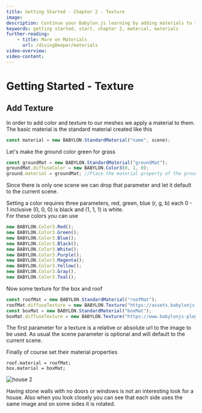 ```yaml
---
title: Getting Started - Chapter 2 - Texture
image: 
description: Continue your Babylon.js learning by adding materials to the objects in your scene.
keywords: getting started, start, chapter 2, material, materials
further-reading:
    - title: More on Materials
      url: /divingDeeper/materials
video-overview:
video-content:
---
```


# Getting Started - Texture

## Add Texture
In order to add color and texture to our meshes we apply a material to them. The basic material is the standard material created like this

```javascript
const material = new BABYLON.StandardMaterial("name", scene);
```
Let's make the ground color green for grass

```javascript
const groundMat = new BABYLON.StandardMaterial("groundMat");
groundMat.diffuseColor = new BABYLON.Color3(0, 1, 0);
ground.material = groundMat; //Place the material property of the ground
```
Since there is only one scene we can drop that parameter and let it default to the current scene.

Setting a color requires three parameters, red, green, blue (r, g, b) each 0 - 1 inclusive (0, 0, 0) is black and (1, 1, 1) is white.  
For these colors you can use
```javascript
new BABYLON.Color3.Red();
new BABYLON.Color3.Green();
new BABYLON.Color3.Blue();
new BABYLON.Color3.Black();
new BABYLON.Color3.White();
new BABYLON.Color3.Purple();
new BABYLON.Color3.Magenta();
new BABYLON.Color3.Yellow();
new BABYLON.Color3.Gray(),
new BABYLON.Color3.Teal();
```
Now some texture for the box and roof
```javascript
const roofMat = new BABYLON.StandardMaterial("roofMat");
roofMat.diffuseTexture = new BABYLON.Texture("https://assets.babylonjs.com/environments/roof.jpg", scene);
const boxMat = new BABYLON.StandardMaterial("boxMat");
boxMat.diffuseTexture = new BABYLON.Texture("https://www.babylonjs-playground.com/textures/floor.png");
```
The first parameter for a texture is a relative or absolute url to the image to be used. As usual the scene parameter is optional and will default to the current scene.

Finally of course set their material properties
```
roof.material = roofMat;
box.material = boxMat;
```

<Playground id="#KBS9I5#71" title="Adding Materials To Your Objects'" description="A playground demonstrating how to add materials to the objects in your scene." image="/img/playgroundsAndNMEs/gettingStartedMaterials.jpg"/>

![house 2](/img/getstarted/house2.png)

Having stone walls with no doors or windows is not an interesting look for a house. Also when you look closely you can see that each side uses the same image and on some sides it is rotated. 
